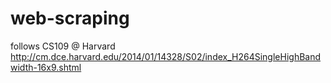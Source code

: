 web-scraping
============

follows CS109 @ Harvard 
http://cm.dce.harvard.edu/2014/01/14328/S02/index_H264SingleHighBandwidth-16x9.shtml
